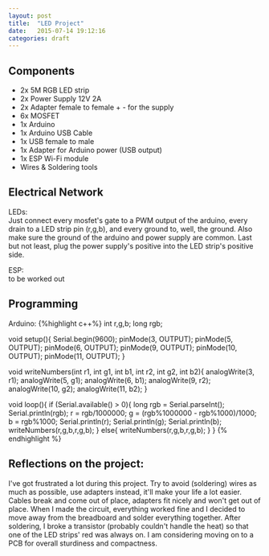 ```yaml
---
layout: post
title:  "LED Project"
date:   2015-07-14 19:12:16
categories: draft
---
```

<h2>Components</h2>
<ul>
<li>2x 5M RGB LED strip</li>
<li>2x Power Supply 12V 2A</li>
<li>2x Adapter female to female + - for the supply</li>
<li>6x MOSFET</li>
<li>1x Arduino</li>
<li>1x Arduino USB Cable</li>
<li>1x USB female to male</li>
<li>1x Adapter for Arduino power (USB output)</li>
<li>1x ESP Wi-Fi module</li>
<li>Wires & Soldering tools</li>
</ul>

<h2>Electrical Network</h2>
LEDs: <br>
Just connect every mosfet's gate to a PWM output of the arduino, every drain to a LED strip pin (r,g,b), and every ground to, well, the ground. Also make sure the ground of the arduino and power supply are common. Last but not least, plug the power supply's positive into the LED strip's positive side.

ESP: <br>
to be worked out

<h2>Programming</h2>
Arduino:
{%highlight c++%}
int r,g,b;
long rgb;

void setup(){
    Serial.begin(9600);
    pinMode(3, OUTPUT);
    pinMode(5, OUTPUT);
    pinMode(6, OUTPUT);
    pinMode(9, OUTPUT);
    pinMode(10, OUTPUT);
    pinMode(11, OUTPUT);
}

void writeNumbers(int r1, int g1, int b1, int r2, int g2, int b2){
    analogWrite(3, r1);
    analogWrite(5, g1);
    analogWrite(6, b1);
    analogWrite(9, r2);
    analogWrite(10, g2);
    analogWrite(11, b2);
}

void loop(){
    if (Serial.available() > 0){
        long rgb = Serial.parseInt();
        Serial.println(rgb);
        r = rgb/1000000;
        g = (rgb%1000000 - rgb%1000)/1000;
        b = rgb%1000;
        Serial.println(r);
        Serial.println(g);
        Serial.println(b);
        writeNumbers(r,g,b,r,g,b);
    }
    else{
        writeNumbers(r,g,b,r,g,b);
    }
}
{% endhighlight %}

<h2>Reflections on the project: </h2>
I've got frustrated a lot during this project. Try to
avoid (soldering) wires as much as possible, use adapters instead, it'll make your life a
lot easier. Cables break and come out of place, adapters fit nicely and won't get
out of place. When I made the circuit, everything worked fine and I decided to
move away from the breadboard and solder everything together. After soldering, I
broke a transistor (probably couldn't handle the heat) so that one of the LED strips'
red was always on. I am considering moving on to a PCB for overall sturdiness and
compactness.
